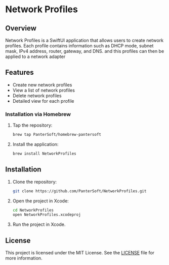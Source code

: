 # Network Profiles

## Overview
Network Profiles is a SwiftUI application that allows users to create network profiles. Each profile contains information such as DHCP mode, subnet mask, IPv4 address, router, gateway, and DNS. and this profiles can then be applied to a network adapter

## Features
- Create new network profiles
- View a list of network profiles
- Delete network profiles
- Detailed view for each profile

### Installation via Homebrew
1. Tap the repository:
    ```sh
    brew tap PanterSoft/homebrew-pantersoft
    ```
2. Install the application:
    ```sh
    brew install NetworkProfiles
    ```

## Installation
1. Clone the repository:
    ```sh
    git clone https://github.com/PanterSoft/NetworkProfiles.git
    ```
2. Open the project in Xcode:
    ```sh
    cd NetworkProfiles
    open NetworkProfiles.xcodeproj
    ```
3. Run the project in Xcode.

## License
This project is licensed under the MIT License. See the [LICENSE](LICENSE) file for more information.
